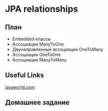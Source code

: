 # JPA relationships

## План

* Embedded классы
* Ассоциации ManyToOne
* Двунаправленные ассоциации OneToMany
* Ассоциации OneToOne
* Ассоциации ManyToMany

## Useful Links

[javaworld.com](http://www.javaworld.com/article/2077819/java-se/understanding-jpa-part-2-relationships-the-jpa-way.html)

## Домашнее задание


